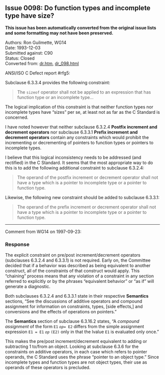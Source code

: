 ## Issue 0098: Do function types and incomplete type have size?

**This issue has been automatically converted from the original issue lists and some formatting may not have been preserved.**

Authors: Ron Guilmette, WG14  
Date: 1993-12-03  
Submitted against: C90  
Status: Closed  
Converted from: [dr.htm](https://www.open-std.org/jtc1/sc22/wg14/www/docs/dr.htm), [dr_098.html](https://www.open-std.org/jtc1/sc22/wg14/www/docs/dr_098.html)

ANSI/ISO C Defect report #rfg5:

Subclause 6.3.3.4 provides the following constraint:

> The `sizeof` operator shall not be applied to an expression that has function
> type or an incomplete type...

The logical implication of this constraint is that neither function types nor
incomplete types have “sizes” per se, at least not as far as the C Standard is
concerned.

I have noted however that neither subclause 6.3.2.4 **Postfix increment and
decrement operators** nor subclause 6.3.3.1 **Prefix increment and decrement
operators** contain any constraints which would prohibit the incrementing or
decrementing of pointers to function types or pointers to incomplete types.

I believe that this logical inconsistency needs to be addressed (and rectified)
in the C Standard. It seems that the most appropriate way to do this is to add
the following additional constraint to subclause 6.3.2.4:

> The operand of the postfix increment or decrement operator shall not have a type
> which is a pointer to incomplete type or a pointer to function type.

Likewise, the following new constraint should be added to subclause 6.3.3.1:

> The operand of the prefix increment or decrement operator shall not have a type
> which is a pointer to incomplete type or a pointer to function type.

---

Comment from WG14 on 1997-09-23:

### Response

The explicit constraint on pre/post increment/decrement operators (subclauses
6.3.2.4 and 6.3.3.1) is not required. Early on, the Committee decided that if a
behavior was described as being equivalent to another construct, all of the
constraints of that construct would apply. This “chaining” process means that
any violation of a constraint in any section referred to explicitly or by the
phrases “equivalent behavior” or “as if” will generate a diagnostic.

Both subclauses 6.3.2.4 and 6.3.3.1 state in their respective **Semantics**
sections, “See the discussions of additive operators and compound assignment for
information on constraints, types, \[side effects,\] and conversions and the
effects of operations on pointers.”

The **Semantics** section of subclause 6.3.16.2 states, “A *compound assignment*
of the form `E1` *`op`*`= E2` differs from the simple assignment expression `E1
= E1` *`op`* `(E2)` only in that the lvalue `E1` is evaluated only once.”

This makes the pre/post increment/decrement equivalent to adding or subtracting
1 to/from an object. Looking at subclause 6.3.6 for the constraints on additive
operators, in each case which refers to pointer operands, the C Standard uses
the phrase “pointer to an object type.” Since incomplete types and function
types are not object types, their use as operands of these operators is
precluded.
